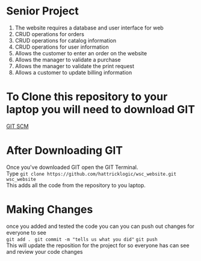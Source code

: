 # Senior Project 

1.	The website requires a database and user interface for web
2.	CRUD operations for orders
3.	CRUD operations for catalog information 
4.	CRUD operations for user information 
5.	Allows the customer to enter an order on the website 
6.	Allows the manager to validate a purchase 
7.	Allows the manager to validate the print request 
8.	Allows a customer to update billing information  

# To Clone this repository to your laptop you will need to download GIT 
[GIT SCM](https://git-scm.com/) 

# After Downloading GIT 
Once you've downloaded GIT open the GIT Terminal. <br> 
Type `git clone https://github.com/hattricklogic/wsc_website.git wsc_website`<br> 
This adds all the code from the repository to you laptop. 

# Making Changes 
once you added and tested the code you can you can push out changes for everyone to see <br> 
`git add . `
`git commit -m "tells us what you did"`
`git push` <br> 
This will update the reposition for the project for so everyone has can see and review your code changes
